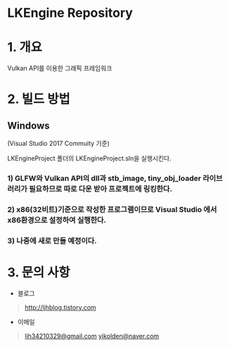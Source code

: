 LKEngine Repository
====================

# 1. 개요
Vulkan API를 이용한 그래픽 프레임워크

# 2. 빌드 방법
## Windows
(Visual Studio 2017 Commuity 기준)

LKEngineProject 폴더의  LKEngineProject.sln을 실행시킨다.

### 1) GLFW와 Vulkan API의 dll과 stb_image, tiny_obj_loader 라이브러리가 필요하므로 따로 다운 받아 프로젝트에 링킹한다.
### 2) x86(32비트)기준으로 작성한 프로그램이므로 Visual Studio 에서 x86환경으로 설정하여 실행한다.
### 3) 나중에 새로 만들 예정이다.

# 3. 문의 사항
* 블로그
> <http://ljhblog.tistory.com>
* 이메일
> ljh34210329@gmail.com
> yikolden@naver.com


